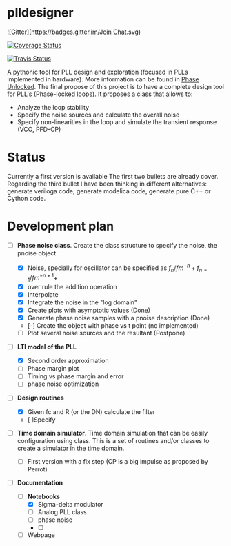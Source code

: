 plldesigner
===========
[![Gitter](https://badges.gitter.im/Join Chat.svg)](https://gitter.im/jfosorio/plldesigner?utm_source=badge&utm_medium=badge&utm_campaign=pr-badge&utm_content=badge)

[![Coverage Status](https://coveralls.io/repos/jfosorio/plldesigner/badge.png)](https://coveralls.io/r/jfosorio/plldesigner)

[![Travis Status](https://travis-ci.org/jfosorio/plldesigner.svg?branch=master)](https://travis-ci.org/jfosorio/plldesigner/requests)


A pythonic tool for PLL design and exploration (focused in PLLs implemented in
  hardware). More information can be found in
  [Phase Unlocked](http://jfosorio.github.io/). The final propose of this
  project is to have a complete design tool for PLL's (Phase-locked loops).
  It proposes a class that allows to:
* Analyze the loop stability
* Specify the noise sources and calculate the overall noise
* Specify non-linearities in the loop and simulate the transient response
  (VCO, PFD-CP)

Status
======

Currently a first version is available The first two bullets are already cover.
Regarding the third bullet I have been thinking in different alternatives:
generate veriloga code, generate modelica code, generate pure C++ or Cython
code.


Development plan
================


- [ ] **Phase noise class**. Create the class structure to specify the noise, the
  pnoise object
  - [x] Noise, specially for oscillator can be specified as
$f_n/fm^{-n}+f_{n=1}/fm^{-n+1}+$
  - [x] over rule the addition operation
  - [x] Interpolate
  - [x] Integrate the noise in the "log domain"
  - [x] Create plots with asymptotic values (Done)
  - [x] Generate phase noise samples with a pnoise description (Done)
  - [-] Create the object with phase vs t point (no implemented)
  - [ ] Plot several noise sources and the resultant (Postpone)
- [ ] **LTI model of the PLL**
  - [x] Second order approximation
  - [ ] Phase margin plot
  - [ ] Timing vs phase  margin and error
  - [ ] phase noise optimization
- [ ] **Design routines**
  - [x] Given fc and R (or the DN)  calculate the filter
  - [ ]Specify

- [ ] **Time domain simulator**. Time domain simulation that can be easily
  configuration using class. This is a set of routines and/or classes to create
  a simulator in the time domain.
  - [ ] First version with a fix step (CP is a big impulse as proposed by
    Perrot)

- [ ] **Documentation**
  - [ ] **Notebooks**
    - [x] Sigma-delta modulator
    - [ ] Analog PLL class
    - [ ] phase noise
    - [ ]
  - [ ] Webpage
